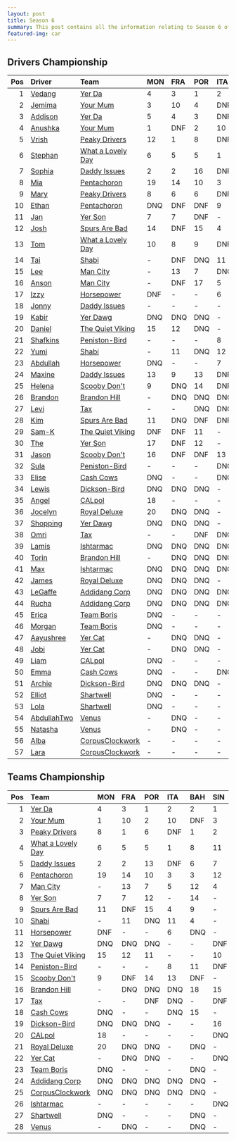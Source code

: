 ```yaml
---
layout: post 
title: Season 6 
summary: This post contains all the information relating to Season 6 of Formula j! 
featured-img: car
--- 
```

## Drivers Championship

|   Pos | Driver                                                            | Team                                                                     | MON   | FRA   | POR   | ITA   | BAH   | SIN   | CHN   | JPN   | AUS   | NZL   | TAL   |   INT |   Points |
|------:|:------------------------------------------------------------------|:-------------------------------------------------------------------------|:------|:------|:------|:------|:------|:------|:------|:------|:------|:------|:------|------:|---------:|
|     1 | [Vedang](https://formulaj.github.io/Vedang_driver_page)           | [Yer Da](https://formulaj.github.io/YerDa_team_page)                     | 4     | 3     | 1     | 2     | DNF   | 1     | 6     | 4     | DNF   | E     | E     |   nan |      103 |
|     2 | [Jemima](https://formulaj.github.io/Jemima_driver_page)           | [Your Mum](https://formulaj.github.io/YourMum_team_page)                 | 3     | 10    | 4     | DNF   | DNQ   | 3     | 1     | DNF   | 1     | E     | E     |   nan |       87 |
|     3 | [Addison](https://formulaj.github.io/Addison_driver_page)         | [Yer Da](https://formulaj.github.io/YerDa_team_page)                     | 5     | 4     | 3     | DNF   | 2     | 5     | 5     | 18    | 2     | E     | E     |   nan |       84 |
|     4 | [Anushka](https://formulaj.github.io/Anushka_driver_page)         | [Your Mum](https://formulaj.github.io/YourMum_team_page)                 | 1     | DNF   | 2     | 10    | DNF   | 17    | 2     | 20    | DNF   | E     | E     |   nan |       71 |
|     5 | [Vrish](https://formulaj.github.io/Vrish_driver_page)             | [Peaky Drivers](https://formulaj.github.io/PeakyDrivers_team_page)       | 12    | 1     | 8     | DNF   | 1     | 2     | 4     | 15    | DNF   | E     | E     |   nan |       68 |
|     6 | [Stephan](https://formulaj.github.io/Stephan_driver_page)         | [What a Lovely Day](https://formulaj.github.io/WhataLovelyDay_team_page) | 6     | 5     | 5     | 1     | 13    | 14    | 3     | DNF   | DNF   | E     | E     |   nan |       60 |
|     7 | [Sophia](https://formulaj.github.io/Sophia_driver_page)           | [Daddy Issues](https://formulaj.github.io/DaddyIssues_team_page)         | 2     | 2     | 16    | DNF   | 6     | 7     | DNF   | 7     | DNF   | E     | E     |   nan |       59 |
|     8 | [Mia](https://formulaj.github.io/Mia_driver_page)                 | [Pentachoron](https://formulaj.github.io/Pentachoron_team_page)          | 19    | 14    | 10    | 3     | 3     | 13    | 17    | 1     | DNF   | E     | E     |   nan |       45 |
|     9 | [Mary](https://formulaj.github.io/Mary_driver_page)               | [Peaky Drivers](https://formulaj.github.io/PeakyDrivers_team_page)       | 8     | 6     | 6     | DNF   | DNF   | 6     | DNF   | 2     | DNF   | E     | E     |   nan |       39 |
|    10 | [Ethan](https://formulaj.github.io/Ethan_driver_page)             | [Pentachoron](https://formulaj.github.io/Pentachoron_team_page)          | DNQ   | DNF   | DNF   | 9     | 5     | 12    | 13    | 3     | 4     | E     | E     |   nan |       32 |
|    11 | [Jan](https://formulaj.github.io/Jan_driver_page)                 | [Yer Son](https://formulaj.github.io/YerSon_team_page)                   | 7     | 7     | DNF   | -     | 16    | -     | 14    | 16    | 3     | nan   | E     |   nan |       24 |
|    12 | [Josh](https://formulaj.github.io/Josh_driver_page)               | [Spurs Are Bad](https://formulaj.github.io/SpursAreBad_team_page)        | 14    | DNF   | 15    | 4     | 9     | -     | 7     | 8     | DNF   | E     | E     |   nan |       19 |
|    13 | [Tom](https://formulaj.github.io/Tom_driver_page)                 | [What a Lovely Day](https://formulaj.github.io/WhataLovelyDay_team_page) | 10    | 8     | 9     | DNF   | 8     | 11    | 10    | 11    | 5     | E     | E     |   nan |       19 |
|    14 | [Tai](https://formulaj.github.io/Tai_driver_page)                 | [Shabi](https://formulaj.github.io/Shabi_team_page)                      | -     | DNF   | DNQ   | 11    | 4     | -     | DNF   | 5     | -     | E     | E     |   nan |       18 |
|    15 | [Lee](https://formulaj.github.io/Lee_driver_page)                 | [Man City](https://formulaj.github.io/ManCity_team_page)                 | -     | 13    | 7     | DNQ   | 17    | 4     | 8     | -     | -     | nan   | nan   |   nan |       17 |
|    16 | [Anson](https://formulaj.github.io/Anson_driver_page)             | [Man City](https://formulaj.github.io/ManCity_team_page)                 | -     | DNF   | 17    | 5     | 12    | 8     | 9     | -     | -     | nan   | nan   |   nan |       13 |
|    17 | [Izzy](https://formulaj.github.io/Izzy_driver_page)               | [Horsepower](https://formulaj.github.io/Horsepower_team_page)            | DNF   | -     | -     | 6     | DNQ   | -     | -     | 12    | -     | nan   | E     |   nan |        6 |
|    18 | [Jonny](https://formulaj.github.io/Jonny_driver_page)             | [Daddy Issues](https://formulaj.github.io/DaddyIssues_team_page)         | -     | -     | -     | -     | -     | -     | 12    | 6     | DNF   | E     | E     |   nan |        6 |
|    19 | [Kabir](https://formulaj.github.io/Kabir_driver_page)             | [Yer Dawg](https://formulaj.github.io/YerDawg_team_page)                 | DNQ   | DNQ   | DNQ   | -     | -     | DNQ   | DNQ   | -     | 6     | E     | nan   |   nan |        6 |
|    20 | [Daniel](https://formulaj.github.io/Daniel_driver_page)           | [The Quiet Viking](https://formulaj.github.io/TheQuietViking_team_page)  | 15    | 12    | DNQ   | -     | -     | 10    | DNF   | -     | 7     | E     | nan   |   nan |        5 |
|    21 | [Shafkins](https://formulaj.github.io/Shafkins_driver_page)       | [Peniston-Bird](https://formulaj.github.io/Peniston-Bird_team_page)      | -     | -     | -     | 8     | 11    | DNF   | -     | 9     | -     | E     | E     |   nan |        5 |
|    22 | [Yumi](https://formulaj.github.io/Yumi_driver_page)               | [Shabi](https://formulaj.github.io/Shabi_team_page)                      | -     | 11    | DNQ   | 12    | 7     | -     | 18    | 17    | -     | E     | E     |   nan |        4 |
|    23 | [Abdullah](https://formulaj.github.io/Abdullah_driver_page)       | [Horsepower](https://formulaj.github.io/Horsepower_team_page)            | DNQ   | -     | -     | 7     | DNQ   | -     | -     | 19    | -     | nan   | E     |   nan |        4 |
|    24 | [Maxine](https://formulaj.github.io/Maxine_driver_page)           | [Daddy Issues](https://formulaj.github.io/DaddyIssues_team_page)         | 13    | 9     | 13    | DNF   | DNQ   | 9     | -     | -     | -     | nan   | nan   |   nan |        4 |
|    25 | [Helena](https://formulaj.github.io/Helena_driver_page)           | [Scooby Don't](https://formulaj.github.io/ScoobyDon't_team_page)         | 9     | DNQ   | 14    | DNF   | DNQ   | -     | -     | -     | -     | nan   | nan   |   nan |        4 |
|    26 | [Brandon](https://formulaj.github.io/Brandon_driver_page)         | [Brandon Hill](https://formulaj.github.io/BrandonHill_team_page)         | -     | DNQ   | DNQ   | DNQ   | 18    | 15    | DNQ   | DNQ   | 8     | E     | E     |   nan |        3 |
|    27 | [Levi](https://formulaj.github.io/Levi_driver_page)               | [Tax](https://formulaj.github.io/Tax_team_page)                          | -     | -     | DNQ   | DNQ   | -     | DNF   | -     | DNQ   | 9     | E     | E     |   nan |        2 |
|    28 | [Kim](https://formulaj.github.io/Kim_driver_page)                 | [Spurs Are Bad](https://formulaj.github.io/SpursAreBad_team_page)        | 11    | DNQ   | DNF   | DNF   | 10    | -     | 11    | 10    | DNF   | E     | E     |   nan |        2 |
|    29 | [Sam-K](https://formulaj.github.io/Sam-K_driver_page)             | [The Quiet Viking](https://formulaj.github.io/TheQuietViking_team_page)  | DNF   | DNF   | 11    | -     | -     | DNF   | 15    | -     | 10    | E     | nan   |   nan |        1 |
|    30 | [The](https://formulaj.github.io/The_driver_page)                 | [Yer Son](https://formulaj.github.io/YerSon_team_page)                   | 17    | DNF   | 12    | -     | 14    | -     | 16    | 14    | DNQ   | nan   | E     |   nan |        0 |
|    31 | [Jason](https://formulaj.github.io/Jason_driver_page)             | [Scooby Don't](https://formulaj.github.io/ScoobyDon't_team_page)         | 16    | DNF   | DNF   | 13    | DNF   | -     | -     | -     | -     | nan   | nan   |   nan |        0 |
|    32 | [Sula](https://formulaj.github.io/Sula_driver_page)               | [Peniston-Bird](https://formulaj.github.io/Peniston-Bird_team_page)      | -     | -     | -     | DNQ   | DNQ   | DNQ   | -     | 13    | -     | E     | E     |   nan |        0 |
|    33 | [Elise](https://formulaj.github.io/Elise_driver_page)             | [Cash Cows](https://formulaj.github.io/CashCows_team_page)               | DNQ   | -     | -     | DNQ   | 15    | -     | -     | -     | DNF   | E     | E     |   nan |        0 |
|    34 | [Lewis](https://formulaj.github.io/Lewis_driver_page)             | [Dickson-Bird](https://formulaj.github.io/Dickson-Bird_team_page)        | DNQ   | DNQ   | DNQ   | -     | -     | 16    | -     | -     | DNQ   | nan   | nan   |   nan |        0 |
|    35 | [Angel](https://formulaj.github.io/Angel_driver_page)             | [CALpol](https://formulaj.github.io/CALpol_team_page)                    | 18    | -     | -     | -     | -     | DNQ   | DNQ   | -     | DNQ   | E     | nan   |   nan |        0 |
|    36 | [Jocelyn](https://formulaj.github.io/Jocelyn_driver_page)         | [Royal Deluxe](https://formulaj.github.io/RoyalDeluxe_team_page)         | 20    | DNQ   | DNQ   | -     | DNQ   | -     | DNQ   | DNQ   | DNQ   | E     | nan   |   nan |        0 |
|    37 | [Shopping](https://formulaj.github.io/Shopping_driver_page)       | [Yer Dawg](https://formulaj.github.io/YerDawg_team_page)                 | DNQ   | DNQ   | DNQ   | -     | -     | DNF   | DNQ   | -     | DNF   | E     | nan   |   nan |        0 |
|    38 | [Omri](https://formulaj.github.io/Omri_driver_page)               | [Tax](https://formulaj.github.io/Tax_team_page)                          | -     | -     | DNF   | DNQ   | -     | DNF   | -     | DNQ   | DNQ   | E     | E     |   nan |        0 |
|    39 | [Lamis](https://formulaj.github.io/Lamis_driver_page)             | [Ishtarmac](https://formulaj.github.io/Ishtarmac_team_page)              | DNQ   | DNQ   | DNQ   | DNQ   | DNQ   | DNQ   | DNQ   | DNQ   | DNQ   | E     | E     |   nan |        0 |
|    40 | [Torin](https://formulaj.github.io/Torin_driver_page)             | [Brandon Hill](https://formulaj.github.io/BrandonHill_team_page)         | -     | DNQ   | DNQ   | DNQ   | DNQ   | DNQ   | DNQ   | DNQ   | DNQ   | E     | E     |   nan |        0 |
|    41 | [Max](https://formulaj.github.io/Max_driver_page)                 | [Ishtarmac](https://formulaj.github.io/Ishtarmac_team_page)              | DNQ   | DNQ   | DNQ   | DNQ   | -     | DNQ   | DNQ   | DNQ   | DNQ   | E     | E     |   nan |        0 |
|    42 | [James](https://formulaj.github.io/James_driver_page)             | [Royal Deluxe](https://formulaj.github.io/RoyalDeluxe_team_page)         | DNQ   | DNQ   | DNQ   | -     | DNQ   | -     | DNQ   | DNQ   | DNQ   | E     | nan   |   nan |        0 |
|    43 | [LeGaffe](https://formulaj.github.io/LeGaffe_driver_page)         | [Addidang Corp](https://formulaj.github.io/AddidangCorp_team_page)       | DNQ   | DNQ   | DNQ   | DNQ   | DNQ   | -     | -     | -     | -     | nan   | nan   |   nan |        0 |
|    44 | [Rucha](https://formulaj.github.io/Rucha_driver_page)             | [Addidang Corp](https://formulaj.github.io/AddidangCorp_team_page)       | DNQ   | DNQ   | DNQ   | DNQ   | DNQ   | -     | -     | -     | -     | nan   | nan   |   nan |        0 |
|    45 | [Erica](https://formulaj.github.io/Erica_driver_page)             | [Team Boris](https://formulaj.github.io/TeamBoris_team_page)             | DNQ   | -     | -     | -     | DNQ   | -     | DNQ   | DNQ   | DNQ   | E     | E     |   nan |        0 |
|    46 | [Morgan](https://formulaj.github.io/Morgan_driver_page)           | [Team Boris](https://formulaj.github.io/TeamBoris_team_page)             | DNQ   | -     | -     | -     | DNQ   | -     | DNQ   | DNQ   | DNQ   | E     | E     |   nan |        0 |
|    47 | [Aayushree](https://formulaj.github.io/Aayushree_driver_page)     | [Yer Cat](https://formulaj.github.io/YerCat_team_page)                   | -     | DNQ   | DNQ   | -     | -     | DNQ   | DNQ   | -     | DNQ   | nan   | nan   |   nan |        0 |
|    48 | [Jobi](https://formulaj.github.io/Jobi_driver_page)               | [Yer Cat](https://formulaj.github.io/YerCat_team_page)                   | -     | DNQ   | DNQ   | -     | -     | DNQ   | DNQ   | -     | DNQ   | nan   | nan   |   nan |        0 |
|    49 | [Liam](https://formulaj.github.io/Liam_driver_page)               | [CALpol](https://formulaj.github.io/CALpol_team_page)                    | DNQ   | -     | -     | -     | -     | DNQ   | DNQ   | -     | DNQ   | E     | nan   |   nan |        0 |
|    50 | [Emma](https://formulaj.github.io/Emma_driver_page)               | [Cash Cows](https://formulaj.github.io/CashCows_team_page)               | DNQ   | -     | -     | DNQ   | DNQ   | -     | -     | -     | DNQ   | E     | E     |   nan |        0 |
|    51 | [Archie](https://formulaj.github.io/Archie_driver_page)           | [Dickson-Bird](https://formulaj.github.io/Dickson-Bird_team_page)        | DNQ   | DNQ   | DNQ   | -     | -     | DNQ   | -     | -     | -     | nan   | nan   |   nan |        0 |
|    52 | [Elliot](https://formulaj.github.io/Elliot_driver_page)           | [Shartwell](https://formulaj.github.io/Shartwell_team_page)              | DNQ   | -     | -     | -     | DNQ   | -     | DNQ   | DNQ   | -     | nan   | E     |   nan |        0 |
|    53 | [Lola](https://formulaj.github.io/Lola_driver_page)               | [Shartwell](https://formulaj.github.io/Shartwell_team_page)              | DNQ   | -     | -     | -     | -     | -     | DNQ   | DNQ   | -     | nan   | E     |   nan |        0 |
|    54 | [AbdullahTwo](https://formulaj.github.io/AbdullahTwo_driver_page) | [Venus](https://formulaj.github.io/Venus_team_page)                      | -     | DNQ   | -     | -     | DNQ   | -     | -     | DNQ   | -     | E     | E     |   nan |        0 |
|    55 | [Natasha](https://formulaj.github.io/Natasha_driver_page)         | [Venus](https://formulaj.github.io/Venus_team_page)                      | -     | DNQ   | -     | -     | DNQ   | -     | -     | DNQ   | -     | E     | E     |   nan |        0 |
|    56 | [Alba](https://formulaj.github.io/Alba_driver_page)               | [CorpusClockwork](https://formulaj.github.io/CorpusClockwork_team_page)  | -     | -     | -     | -     | -     | -     | -     | -     | -     | nan   | nan   |   nan |        0 |
|    57 | [Lara](https://formulaj.github.io/Lara_driver_page)               | [CorpusClockwork](https://formulaj.github.io/CorpusClockwork_team_page)  | -     | -     | -     | -     | -     | -     | -     | -     | -     | nan   | nan   |   nan |        0 |


## Teams Championship

|   Pos | Team                                                                     | MON   | FRA   | POR   | ITA   | BAH   | SIN   | CHN   | JPN   | AUS   | NZL   | TAL   |   INT |   Points |
|------:|:-------------------------------------------------------------------------|:------|:------|:------|:------|:------|:------|:------|:------|:------|:------|:------|------:|---------:|
|     1 | [Yer Da](https://formulaj.github.io/YerDa_team_page)                     | 4     | 3     | 1     | 2     | 2     | 1     | 5     | 4     | 2     | E     | E     |   nan |      135 |
|     2 | [Your Mum](https://formulaj.github.io/YourMum_team_page)                 | 1     | 10    | 2     | 10    | DNF   | 3     | 1     | 20    | 1     | E     | E     |   nan |      109 |
|     3 | [Peaky Drivers](https://formulaj.github.io/PeakyDrivers_team_page)       | 8     | 1     | 6     | DNF   | 1     | 2     | 4     | 2     | DNF   | E     | E     |   nan |       92 |
|     4 | [What a Lovely Day](https://formulaj.github.io/WhataLovelyDay_team_page) | 6     | 5     | 5     | 1     | 8     | 11    | 3     | 11    | 5     | E     | E     |   nan |       71 |
|     5 | [Daddy Issues](https://formulaj.github.io/DaddyIssues_team_page)         | 2     | 2     | 13    | DNF   | 6     | 7     | 12    | 6     | DNF   | E     | E     |   nan |       61 |
|     6 | [Pentachoron](https://formulaj.github.io/Pentachoron_team_page)          | 19    | 14    | 10    | 3     | 3     | 12    | 13    | 1     | 4     | E     | E     |   nan |       55 |
|     7 | [Man City](https://formulaj.github.io/ManCity_team_page)                 | -     | 13    | 7     | 5     | 12    | 4     | 8     | -     | -     | nan   | nan   |   nan |       25 |
|     8 | [Yer Son](https://formulaj.github.io/YerSon_team_page)                   | 7     | 7     | 12    | -     | 14    | -     | 14    | 14    | 3     | nan   | E     |   nan |       24 |
|     9 | [Spurs Are Bad](https://formulaj.github.io/SpursAreBad_team_page)        | 11    | DNF   | 15    | 4     | 9     | -     | 7     | 8     | DNF   | E     | E     |   nan |       19 |
|    10 | [Shabi](https://formulaj.github.io/Shabi_team_page)                      | -     | 11    | DNQ   | 11    | 4     | -     | 18    | 5     | -     | E     | E     |   nan |       18 |
|    11 | [Horsepower](https://formulaj.github.io/Horsepower_team_page)            | DNF   | -     | -     | 6     | DNQ   | -     | -     | 12    | -     | nan   | E     |   nan |        6 |
|    12 | [Yer Dawg](https://formulaj.github.io/YerDawg_team_page)                 | DNQ   | DNQ   | DNQ   | -     | -     | DNF   | DNQ   | -     | 6     | E     | nan   |   nan |        6 |
|    13 | [The Quiet Viking](https://formulaj.github.io/TheQuietViking_team_page)  | 15    | 12    | 11    | -     | -     | 10    | 15    | -     | 7     | E     | nan   |   nan |        5 |
|    14 | [Peniston-Bird](https://formulaj.github.io/Peniston-Bird_team_page)      | -     | -     | -     | 8     | 11    | DNF   | -     | 9     | -     | E     | E     |   nan |        5 |
|    15 | [Scooby Don't](https://formulaj.github.io/ScoobyDon't_team_page)         | 9     | DNF   | 14    | 13    | DNF   | -     | -     | -     | -     | nan   | nan   |   nan |        4 |
|    16 | [Brandon Hill](https://formulaj.github.io/BrandonHill_team_page)         | -     | DNQ   | DNQ   | DNQ   | 18    | 15    | DNQ   | DNQ   | 8     | E     | E     |   nan |        3 |
|    17 | [Tax](https://formulaj.github.io/Tax_team_page)                          | -     | -     | DNF   | DNQ   | -     | DNF   | -     | DNQ   | 9     | E     | E     |   nan |        2 |
|    18 | [Cash Cows](https://formulaj.github.io/CashCows_team_page)               | DNQ   | -     | -     | DNQ   | 15    | -     | -     | -     | DNF   | E     | E     |   nan |        0 |
|    19 | [Dickson-Bird](https://formulaj.github.io/Dickson-Bird_team_page)        | DNQ   | DNQ   | DNQ   | -     | -     | 16    | -     | -     | DNQ   | nan   | nan   |   nan |        0 |
|    20 | [CALpol](https://formulaj.github.io/CALpol_team_page)                    | 18    | -     | -     | -     | -     | DNQ   | DNQ   | -     | DNQ   | E     | nan   |   nan |        0 |
|    21 | [Royal Deluxe](https://formulaj.github.io/RoyalDeluxe_team_page)         | 20    | DNQ   | DNQ   | -     | DNQ   | -     | DNQ   | DNQ   | DNQ   | E     | nan   |   nan |        0 |
|    22 | [Yer Cat](https://formulaj.github.io/YerCat_team_page)                   | -     | DNQ   | DNQ   | -     | -     | DNQ   | DNQ   | -     | DNQ   | nan   | nan   |   nan |        0 |
|    23 | [Team Boris](https://formulaj.github.io/TeamBoris_team_page)             | DNQ   | -     | -     | -     | DNQ   | -     | DNQ   | DNQ   | DNQ   | E     | E     |   nan |        0 |
|    24 | [Addidang Corp](https://formulaj.github.io/AddidangCorp_team_page)       | DNQ   | DNQ   | DNQ   | DNQ   | DNQ   | -     | -     | -     | -     | nan   | nan   |   nan |        0 |
|    25 | [CorpusClockwork](https://formulaj.github.io/CorpusClockwork_team_page)  | DNQ   | DNQ   | DNQ   | DNQ   | DNQ   | -     | -     | -     | -     | nan   | nan   |   nan |        0 |
|    26 | [Ishtarmac](https://formulaj.github.io/Ishtarmac_team_page)              | -     | -     | -     | -     | -     | DNQ   | DNQ   | DNQ   | DNQ   | E     | E     |   nan |        0 |
|    27 | [Shartwell](https://formulaj.github.io/Shartwell_team_page)              | DNQ   | -     | -     | -     | DNQ   | -     | DNQ   | DNQ   | -     | nan   | E     |   nan |        0 |
|    28 | [Venus](https://formulaj.github.io/Venus_team_page)                      | -     | DNQ   | -     | -     | DNQ   | -     | -     | DNQ   | -     | E     | E     |   nan |        0 |